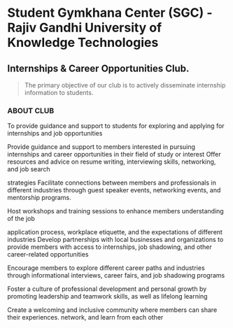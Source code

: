 # Student Gymkhana Center (SGC) - Rajiv Gandhi University of Knowledge Technologies 
## Internships & Career Opportunities Club.


>The primary objective of
our club is to actively disseminate internship information to
students.
### ABOUT CLUB
To provide guidance and support to students for exploring and applying for internships and job opportunities

Provide guidance and support to members interested in pursuing internships and career opportunities in their field of study or interest Offer resources and advice on resume writing, interviewing skills, networking, and job search

strategies Facilitate connections between members and professionals in different industries through guest speaker events, networking events, and mentorship programs.

Host workshops and training sessions to enhance members understanding of the job

application process, workplace etiquette, and the expectations of different industries Develop partnerships with local businesses and organizations to provide members with access to internships, job shadowing, and other career-related opportunities

Encourage members to explore different career paths and industries through informational interviews, career fairs, and job shadowing programs

Foster a culture of professional development and personal growth by promoting leadership and teamwork skills, as well as lifelong learning

Create a welcoming and inclusive community where members can share their experiences. network, and learn from each other
